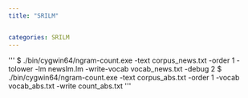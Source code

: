 ```yaml
---
title: "SRILM"


categories: SRILM
---
```



'''
$ ./bin/cygwin64/ngram-count.exe -text corpus_news.txt -order 1 -tolower -lm newslm.lm -write-vocab vocab_news.txt -debug 2
$ ./bin/cygwin64/ngram-count.exe -text corpus_abs.txt -order 1 -vocab vocab_abs.txt -write count_abs.txt
'''
